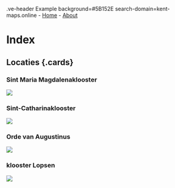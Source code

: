 .ve-header Example background=#5B152E search-domain=kent-maps.online
    - [Home](/home)
    - [About](/about)

# Index

## Locaties {.cards}

### Sint Maria Magdalenaklooster

![](https://iiif.juncture-digital.org/thumbnail/gh:iconolocode/media/LTK_336-CC-BY.jpg)

### Sint-Catharinaklooster
![](https://iiif.juncture-digital.org/thumbnail/gh:iconolocode/media/Csg_135-CC-BY-NC-SA.jpg)

### Orde van Augustinus
![](https://iiif.juncture-digital.org/thumbnail/wc:)

### klooster Lopsen
![](https://iiif.juncture-digital.org/thumbnail/wc:)